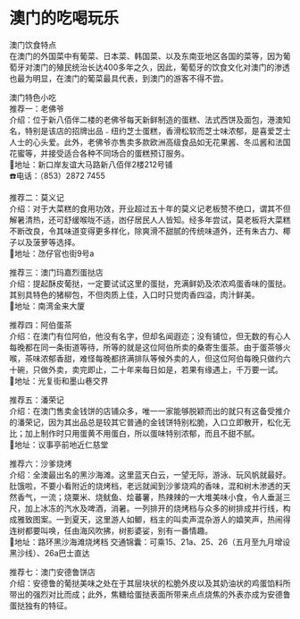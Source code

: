 # 澳门的吃喝玩乐  
澳门饮食特点  
在澳门的外国菜中有葡菜、日本菜、韩国菜、以及东南亚地区各国的菜等，因为葡萄牙对澳门的殖民统治长达400多年之久，因此，葡萄牙的饮食文化对澳门的渗透也最为明显，在澳门的葡菜最具代表，到澳门的游客不得不尝。  
  
澳门特色小吃  
推荐一：老佛爷  
介绍：位于新八佰伴二楼的老佛爷每天新鲜制造的蛋糕、法式西饼及面包，港澳知名，特别是该店的招牌出品﹣纽约芝士蛋糕，香滑松软而芝士味浓郁，是喜爱芝士人士的心头爱。此外，老佛爷亦售卖多款欧洲高级食品如无花果酱、冬瓜酱和法国花蜜等，并接受适合各种不同场合的蛋糕预订服务。  
📍地址：新口岸友谊大马路新八佰伴2楼212号铺  
☎️电话：（853）2872 7455  
  
推荐二：莫义记  
介绍：对于大菜糕的食用功效，开业超过五十年的莫义记老板赞不绝口，谓其不但解暑清热，还可舒缓喉咙不适，凼仔居民人人皆知。经多年尝试，莫老板将大菜糕不断改良，令其味道变得更多样化，除爽滑不甜腻的传统味道外，还有朱古力、椰子以及菠萝等选择。  
📍地址：氹仔官也街9号a  
  
推荐三：澳门玛嘉烈蛋挞店  
介绍：提起酥皮葡挞，一定要试试这里的蛋挞，充满鲜奶及浓浓鸡蛋香味的蛋挞。其别具特色的猪柳包，不但肉质上佳，入口时只觉肉香四溢，肉汁鲜美。  
📍地址：南湾金来大厦  
  
推荐四：阿伯蛋茶  
介绍：在澳门有位阿伯，他没有名字，但却名闻遐迩；没有铺位，但无数的有心人每晚都在同一条街道等待，所等的就是这位阿伯所卖的桑寄生蛋茶。由于蛋茶够火喉，茶味浓郁香甜，难怪每晚都挤满排队等候外卖的人，但这位阿伯每晚只做约六十碗，只做外卖，卖完即止，二十年来每日如是，若果有缘遇上，千万要一试。  
📍地址：光复街和墨山巷交界  
  
推荐五：潘荣记  
介绍：在澳门售卖金钱饼的店铺众多，唯一一家能够脱颖而出的就只有这备受推介的潘荣记，因为其出品总是较其它普通的金钱饼特别松脆，入口立即散开，松化无比；加上制作时只用蛋黄不用蛋白，所以蛋味特别浓郁，而且不甜不腻。  
📍地址：议事亭前地近仁慈堂  
  
推荐六：沙爹烧烤  
介绍：全澳最出名的黑沙海滩。这里蓝天白云，一望无际，游泳、玩风帆就最好。肚饿啦，不要小看附近的烧烤档，老远就闻到沙爹烧鸡的香味，混和树木渗透的天然香气，一流；烧粟米、烧鱿鱼、烩蕃薯，热辣辣的一大堆美味小食，令人垂涎三尺，加上冰冻的汽水及啤酒，消暑。一列排开的烧烤档与众多的树排成并行线，构成雅致图案。一到夏天，这里游人如鲫，档主的叫卖声混杂游人的嬉笑声，热闹得连树都要叫唤，任由海风吹拂，树影婆娑，别有一番情趣。  
📍地址：路环黑沙海滩烧烤档 交通锦囊：可乘15、21a、25、26（五月至九月增设黑沙线）、26a巴士直达  
  
推荐七：澳门安德鲁饼店  
介绍：安德鲁的葡挞美味之处在于其层块状的松脆外皮以及其奶油状的鸡蛋馅料所带出的强烈对比而成；此外，焦糖给蛋挞表面所带来点点烧焦的外表亦成为安德鲁蛋挞独有的特征。  
